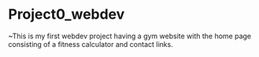 # Project0_webdev
~This is my first webdev project having a gym website with the home page consisting of a fitness calculator and contact links.
